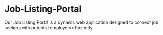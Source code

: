 # Job-Listing-Portal
Our Job Listing Portal is a dynamic web application designed to connect job seekers with potential employers efficiently.
